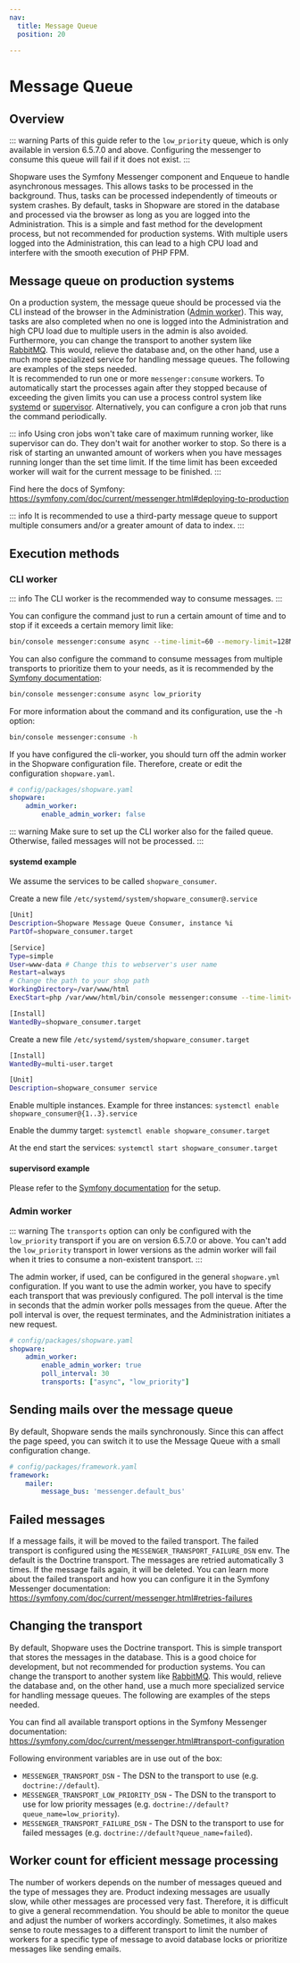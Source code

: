 ```yaml
---
nav:
  title: Message Queue
  position: 20

---
```


# Message Queue

## Overview

::: warning
Parts of this guide refer to the `low_priority` queue, which is only available in version 6.5.7.0 and above. Configuring the messenger to consume this queue will fail if it does not exist.
:::

Shopware uses the Symfony Messenger component and Enqueue to handle asynchronous messages. This allows tasks to be processed in the background. Thus, tasks can be processed independently of timeouts or system crashes. By default, tasks in Shopware are stored in the database and processed via the browser as long as you are logged into the Administration. This is a simple and fast method for the development process, but not recommended for production systems. With multiple users logged into the Administration, this can lead to a high CPU load and interfere with the smooth execution of PHP FPM.

## Message queue on production systems

On a production system, the message queue should be processed via the CLI instead of the browser in the Administration ([Admin worker](#admin-worker)). This way, tasks are also completed when no one is logged into the Administration and high CPU load due to multiple users in the admin is also avoided. Furthermore, you can change the transport to another system like [RabbitMQ](https://www.rabbitmq.com/). This would, relieve the database and, on the other hand, use a much more specialized service for handling message queues. The following are examples of the steps needed.  
It is recommended to run one or more `messenger:consume` workers. To automatically start the processes again after they stopped because of exceeding the given limits you can use a process control system like [systemd](https://www.freedesktop.org/wiki/Software/systemd/) or [supervisor](http://supervisord.org/running.html).
Alternatively, you can configure a cron job that runs the command periodically.

::: info
Using cron jobs won't take care of maximum running worker, like supervisor can do. They don't wait for another worker to stop. So there is a risk of starting an unwanted amount of workers when you have messages running longer than the set time limit. If the time limit has been exceeded worker will wait for the current message to be finished.
:::

Find here the docs of Symfony: <https://symfony.com/doc/current/messenger.html#deploying-to-production>  

::: info
It is recommended to use a third-party message queue to support multiple consumers and/or a greater amount of data to index.
:::

## Execution methods

### CLI worker

::: info
The CLI worker is the recommended way to consume messages.
:::

You can configure the command just to run a certain amount of time and to stop if it exceeds a certain memory limit like:

```bash
bin/console messenger:consume async --time-limit=60 --memory-limit=128M
```

You can also configure the command to consume messages from multiple transports to prioritize them to your needs, as it is recommended by the [Symfony documentation](https://symfony.com/doc/current/messenger.html#prioritized-transports):

```bash
bin/console messenger:consume async low_priority
```

For more information about the command and its configuration, use the -h option:

```bash
bin/console messenger:consume -h
```

If you have configured the cli-worker, you should turn off the admin worker in the Shopware configuration file. Therefore, create or edit the configuration `shopware.yaml`.

```yaml
# config/packages/shopware.yaml
shopware:
    admin_worker:
        enable_admin_worker: false
```

::: warning
Make sure to set up the CLI worker also for the failed queue. Otherwise, failed messages will not be processed.
:::

#### systemd example

We assume the services to be called `shopware_consumer`.

Create a new file `/etc/systemd/system/shopware_consumer@.service`

```bash
[Unit]
Description=Shopware Message Queue Consumer, instance %i
PartOf=shopware_consumer.target

[Service]
Type=simple
User=www-data # Change this to webserver's user name
Restart=always
# Change the path to your shop path
WorkingDirectory=/var/www/html
ExecStart=php /var/www/html/bin/console messenger:consume --time-limit=60 --memory-limit=512M async low_priority

[Install]
WantedBy=shopware_consumer.target
```

Create a new file `/etc/systemd/system/shopware_consumer.target`

```bash
[Install]
WantedBy=multi-user.target

[Unit]
Description=shopware_consumer service
```

Enable multiple instances. Example for three instances:
`systemctl enable shopware_consumer@{1..3}.service`

Enable the dummy target:
`systemctl enable shopware_consumer.target`

At the end start the services:
`systemctl start shopware_consumer.target`

#### supervisord example

Please refer to the [Symfony documentation](https://symfony.com/doc/current/messenger.html#supervisor-configuration) for the setup.

### Admin worker

::: warning
The `transports` option can only be configured with the `low_priority` transport if you are on version 6.5.7.0 or above. You can't add the `low_priority` transport in lower versions as the admin worker will fail when it tries to consume a non-existent transport.
:::

The admin worker, if used, can be configured in the general `shopware.yml` configuration. If you want to use the admin worker, you have to specify each transport that was previously configured. The poll interval is the time in seconds that the admin worker polls messages from the queue. After the poll interval is over, the request terminates, and the Administration initiates a new request.

```yaml
# config/packages/shopware.yaml
shopware:
    admin_worker:
        enable_admin_worker: true
        poll_interval: 30
        transports: ["async", "low_priority"]
```

## Sending mails over the message queue

By default, Shopware sends the mails synchronously. Since this can affect the page speed, you can switch it to use the Message Queue with a small configuration change.

```yaml
# config/packages/framework.yaml
framework:
    mailer:
        message_bus: 'messenger.default_bus'
```

## Failed messages

If a message fails, it will be moved to the failed transport. The failed transport is configured using the `MESSENGER_TRANSPORT_FAILURE_DSN` env. The default is the Doctrine transport. The messages are retried automatically 3 times. If the message fails again, it will be deleted. You can learn more about the failed transport and how you can configure it in the Symfony Messenger documentation: <https://symfony.com/doc/current/messenger.html#retries-failures>

## Changing the transport

By default, Shopware uses the Doctrine transport. This is simple transport that stores the messages in the database. This is a good choice for development, but not recommended for production systems. You can change the transport to another system like [RabbitMQ](https://www.rabbitmq.com/). This would, relieve the database and, on the other hand, use a much more specialized service for handling message queues. The following are examples of the steps needed.

You can find all available transport options in the Symfony Messenger documentation: <https://symfony.com/doc/current/messenger.html#transport-configuration>

Following environment variables are in use out of the box:

* `MESSENGER_TRANSPORT_DSN` - The DSN to the transport to use (e.g. `doctrine://default`).
* `MESSENGER_TRANSPORT_LOW_PRIORITY_DSN` - The DSN to the transport to use for low priority messages (e.g. `doctrine://default?queue_name=low_priority`).
* `MESSENGER_TRANSPORT_FAILURE_DSN` - The DSN to the transport to use for failed messages (e.g. `doctrine://default?queue_name=failed`).

## Worker count for efficient message processing

The number of workers depends on the number of messages queued and the type of messages they are. Product indexing messages are usually slow, while other messages are processed very fast. Therefore, it is difficult to give a general recommendation. You should be able to monitor the queue and adjust the number of workers accordingly.
Sometimes, it also makes sense to route messages to a different transport to limit the number of workers for a specific type of message to avoid database locks or prioritize messages like sending emails.
